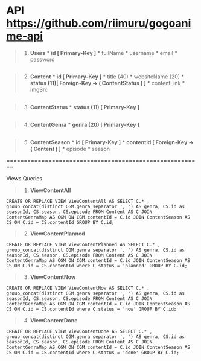 # API https://github.com/riimuru/gogoanime-api

 >1. **Users** 
	* **id  [ Primary-Key ]**
	* fullName
	* username
	* email
	* password
##

>2. **Content**
	* **id  [ Primary-Key ]**
	* title (40)
	* websiteName (20)
	* **status  (11)[ Foreign-Key -> ( ContentStatus ) ]**
	* contentLink 
	* imgSrc
##

>3. **ContentStatus**
	* **status (11)  [ Primary-Key ]**
##

>4. **ContentGenra**
	* **genra (20) [ Primary-Key ]**
##

>5. **ContentSeason**
	* **id  [ Primary-Key ]**
	* **contentId [ Foreign-Key -> ( Content ) ]**
	* episode
	* season

========================================================

Views Queries

>1. **ViewContentAll**

`CREATE OR REPLACE VIEW ViewContentAll AS SELECT C.* , 
group_concat(distinct CGM.genra separator ', ') AS genra,
CS.id as seasonId,
CS.season,
CS.episode
FROM
Content AS C
JOIN 
ContentGenraMap AS CGM
ON CGM.contentId = C.id
JOIN
ContentSeason AS CS
ON C.id = CS.contentId
GROUP BY C.id;`

>2. **ViewContentPlanned**

`CREATE OR REPLACE VIEW ViewContentPlanned AS SELECT C.* , 
group_concat(distinct CGM.genra separator ', ') AS genra,
CS.id as seasonId,
CS.season,
CS.episode
FROM
Content AS C
JOIN 
ContentGenraMap AS CGM
ON CGM.contentId = C.id
JOIN
ContentSeason AS CS
ON C.id = CS.contentId
where C.status = 'planned'
GROUP BY C.id;`


>3. **ViewContentNow**

`CREATE OR REPLACE VIEW ViewContentNow AS SELECT C.* , 
group_concat(distinct CGM.genra separator ', ') AS genra,
CS.id as seasonId,
CS.season,
CS.episode
FROM
Content AS C
JOIN 
ContentGenraMap AS CGM
ON CGM.contentId = C.id
JOIN
ContentSeason AS CS
ON C.id = CS.contentId
where C.status = 'now'
GROUP BY C.id;`

>4. **ViewContentDone**

`CREATE OR REPLACE VIEW ViewContentDone AS SELECT C.* , 
group_concat(distinct CGM.genra separator ', ') AS genra,
CS.id as seasonId,
CS.season,
CS.episode
FROM
Content AS C
JOIN 
ContentGenraMap AS CGM
ON CGM.contentId = C.id
JOIN
ContentSeason AS CS
ON C.id = CS.contentId
where C.status = 'done'
GROUP BY C.id;`